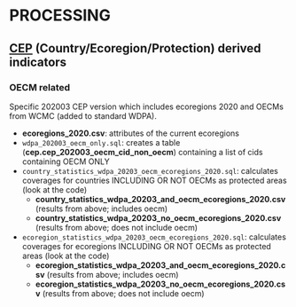 # PROCESSING 
## [CEP](../README.md) (Country/Ecoregion/Protection) derived indicators

### OECM related

Specific 202003 CEP version which includes ecoregions 2020 and OECMs from WCMC (added to standard WDPA).

+  **ecoregions_2020.csv**: attributes of the current ecoregions
+  `wdpa_202003_oecm_only.sql`: creates a table (**cep.cep_202003_oecm_cid_non_oecm**) containing a list of cids containing OECM ONLY
+  `country_statistics_wdpa_20203_oecm_ecoregions_2020.sql`: calculates coverages for countries INCLUDING OR NOT OECMs as protected areas (look at the code)
   +  **country_statistics_wdpa_20203_and_oecm_ecoregions_2020.csv** (results from above; includes oecm)
   +  **country_statistics_wdpa_20203_no_oecm_ecoregions_2020.csv** (results from above; does not include oecm)
+  `ecoregion_statistics_wdpa_20203_oecm_ecoregions_2020.sql`: calculates coverages for ecoregions INCLUDING OR NOT OECMs as protected areas (look at the code)
   +  **ecoregion_statistics_wdpa_20203_and_oecm_ecoregions_2020.csv** (results from above; includes oecm)
   +  **ecoregion_statistics_wdpa_20203_no_oecm_ecoregions_2020.csv** (results from above; does not include oecm)

